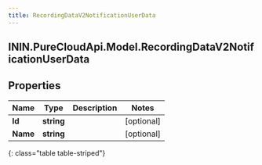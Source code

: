 ```yaml
---
title: RecordingDataV2NotificationUserData
---
```

## ININ.PureCloudApi.Model.RecordingDataV2NotificationUserData

## Properties

|Name | Type | Description | Notes|
|------------ | ------------- | ------------- | -------------|
| **Id** | **string** |  | [optional] |
| **Name** | **string** |  | [optional] |
{: class="table table-striped"}


